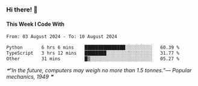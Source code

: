 ### Hi there! 👋

#### This Week I Code With
<!--START_SECTION:waka-->

```txt
From: 03 August 2024 - To: 10 August 2024

Python       6 hrs 6 mins    ███████████████░░░░░░░░░░   60.39 %
TypeScript   3 hrs 12 mins   ████████░░░░░░░░░░░░░░░░░   31.77 %
Other        31 mins         █▒░░░░░░░░░░░░░░░░░░░░░░░   05.27 %
```

<!--END_SECTION:waka-->

<!--STARTS_HERE_QUOTE_README-->
<i>❝“In the future, computers may weigh no more than 1.5 tonnes.”— Popular mechanics, 1949   ❞</i>
<!--ENDS_HERE_QUOTE_README-->
